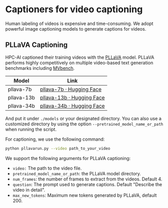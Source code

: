 # Captioners for video captioning

Human labeling of videos is expensive and time-consuming.
We adopt powerful image captioning models to generate
captions for videos.

## PLLaVA Captioning
HPC-AI captioned their training videos
with the [PLLaVA](https://github.com/magic-research/PLLaVA) model.
PLLaVA performs highly competitively on multiple
video-based text generation benchmarks including
[MVbench](https://paperswithcode.com/sota/video-question-answering-on-mvbench?p=pllava-parameter-free-llava-extension-from-1).

| Model      | Link                                                     |
| ------------ |----------------------------------------------------------|
| pllava-7b  | [pllava-7b · Hugging Face](https://huggingface.co/ermu2001/pllava-7b)   |
| pllava-13b | [pllava-13b · Hugging Face](https://huggingface.co/ermu2001/pllava-13b) |
| pllava-34b | [pllava-34b · Hugging Face](https://huggingface.co/ermu2001/pllava-34b) |

And put it under `./models` or your designated directory. You can
also use a customized directory by using the option
`--pretrained_model_name_or_path` when running the script.

For captioning, we use the following command:

```bash
python pllavarun.py --video path_to_your_video
```

We support the following arguments for PLLaVA captioning:

- `video:` The path to the video file.
- `pretrained_model_name_or_path`: the PLLaVA model directory.
- `num_frames`: the number of frames to extract from the videos. Default 4.
- `question`: The prompt used to generate captions. Default "Describe the video in detail".
- `max_new_tokens`: Maximum new tokens generated by PLLaVA, default 200.
